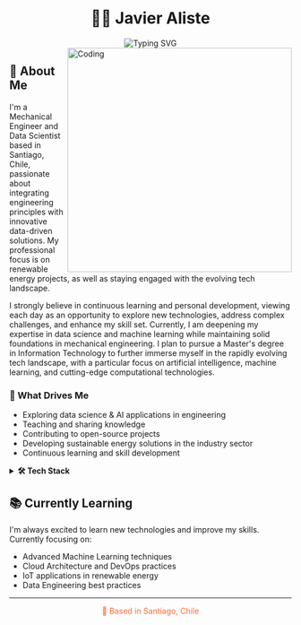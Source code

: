 # <div align="center">👨‍💻 Javier Aliste</div>

<div align="center">
  <img src="https://readme-typing-svg.herokuapp.com?font=Fira+Code&pause=1000&color=FF6B35&center=true&vCenter=true&width=435&lines=Mechanical+Engineer;Data+Scientist;Physics+Enthusiast;Energy+%26+Sustainability+Advocate" alt="Typing SVG" />
</div>

<img align="right" alt="Coding" width="400" src="https://media.giphy.com/media/v1.Y2lkPTc5MGI3NjExNjM2OTU5OWQ0MzBmZDM4ZDM0ZmQ5MzFkYzFhZDQzZmU1YzI1YmNlYiZlcD12MV9pbnRlcm5hbF9naWZzX2dpZklkJmN0PWc/qgQUggAC3Pfv687qPC/giphy.gif">

## 🚀 About Me

I'm a Mechanical Engineer and Data Scientist based in Santiago, Chile, passionate about integrating engineering principles with innovative data-driven solutions. My professional focus is on renewable energy projects, as well as staying engaged with the evolving tech landscape.

I strongly believe in continuous learning and personal development, viewing each day as an opportunity to explore new technologies, address complex challenges, and enhance my skill set. Currently, I am deepening my expertise in data science and machine learning while maintaining solid foundations in mechanical engineering. I plan to pursue a Master's degree in Information Technology to further immerse myself in the rapidly evolving tech landscape, with a particular focus on artificial intelligence, machine learning, and cutting-edge computational technologies.

### 🎯 What Drives Me

- Exploring data science & AI applications in engineering
- Teaching and sharing knowledge
- Contributing to open-source projects
- Developing sustainable energy solutions in the industry sector
- Continuous learning and skill development

<details>
<summary><b>🛠️ Tech Stack</b></summary>
<div align="center">

#### 💻 Languages & Core Tools
![Python](https://img.shields.io/badge/-Python-3776AB?style=flat-square&logo=python&logoColor=white)
![JavaScript](https://img.shields.io/badge/-JavaScript-F7DF1E?style=flat-square&logo=javascript&logoColor=black)
![TypeScript](https://img.shields.io/badge/-TypeScript-3178C6?style=flat-square&logo=typescript&logoColor=white)
![C](https://img.shields.io/badge/-C-A8B9CC?style=flat-square&logo=c&logoColor=black)
![SQL](https://img.shields.io/badge/-SQL-4479A1?style=flat-square&logo=mysql&logoColor=white)
![R](https://img.shields.io/badge/-R-276DC3?style=flat-square&logo=r&logoColor=white)
![Git](https://img.shields.io/badge/-Git-F05032?style=flat-square&logo=git&logoColor=white)
![Bash](https://img.shields.io/badge/-Bash-4EAA25?style=flat-square&logo=gnu-bash&logoColor=white)

#### 📊 Data Science & ML
![Pandas](https://img.shields.io/badge/-Pandas-150458?style=flat-square&logo=pandas&logoColor=white)
![NumPy](https://img.shields.io/badge/-NumPy-013243?style=flat-square&logo=numpy&logoColor=white)
![Scikit-Learn](https://img.shields.io/badge/-Scikit--Learn-F7931E?style=flat-square&logo=scikit-learn&logoColor=white)
![TensorFlow](https://img.shields.io/badge/-TensorFlow-FF6F00?style=flat-square&logo=tensorflow&logoColor=white)
![PyTorch](https://img.shields.io/badge/-PyTorch-EE4C2C?style=flat-square&logo=pytorch&logoColor=white)
![Jupyter](https://img.shields.io/badge/-Jupyter-F37626?style=flat-square&logo=jupyter&logoColor=white)

#### 🔄 Data Engineering
![Apache Spark](https://img.shields.io/badge/-Apache%20Spark-E25A1C?style=flat-square&logo=apache-spark&logoColor=white)
![Airflow](https://img.shields.io/badge/-Airflow-017CEE?style=flat-square&logo=apache-airflow&logoColor=white)
![Docker](https://img.shields.io/badge/-Docker-2496ED?style=flat-square&logo=docker&logoColor=white)
![PostgreSQL](https://img.shields.io/badge/-PostgreSQL-336791?style=flat-square&logo=postgresql&logoColor=white)
![MongoDB](https://img.shields.io/badge/-MongoDB-47A248?style=flat-square&logo=mongodb&logoColor=white)

#### 📈 Visualization & BI
![PowerBI](https://img.shields.io/badge/-Power%20BI-F2C811?style=flat-square&logo=power-bi&logoColor=black)
![Tableau](https://img.shields.io/badge/-Tableau-E97627?style=flat-square&logo=tableau&logoColor=white)
![Bokeh](https://img.shields.io/badge/-Bokeh-00B0F0?style=flat-square&logo=python&logoColor=white)
![Panel](https://img.shields.io/badge/-Panel-FF6978?style=flat-square&logo=python&logoColor=white)
![Matplotlib](https://img.shields.io/badge/-Matplotlib-11557c?style=flat-square&logo=python&logoColor=white)
![Seaborn](https://img.shields.io/badge/-Seaborn-3776AB?style=flat-square&logo=python&logoColor=white)
![Plotly](https://img.shields.io/badge/-Plotly-3F4F75?style=flat-square&logo=plotly&logoColor=white)

#### 🔌 IoT & Hardware
![IoT](https://img.shields.io/badge/-IoT-010101?style=flat-square&logo=iot&logoColor=white)
![Arduino](https://img.shields.io/badge/-Arduino-00979D?style=flat-square&logo=arduino&logoColor=white)
![Raspberry Pi](https://img.shields.io/badge/-Raspberry%20Pi-C51A4A?style=flat-square&logo=raspberry-pi&logoColor=white)

</div>
</details>

## 📚 Currently Learning

I'm always excited to learn new technologies and improve my skills. Currently focusing on:
- Advanced Machine Learning techniques
- Cloud Architecture and DevOps practices
- IoT applications in renewable energy
- Data Engineering best practices

---

<div align="center">
  <p style="color: #FF6B35">📍 Based in Santiago, Chile</p>
</div>

